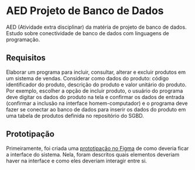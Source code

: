 # AED Projeto de Banco de Dados

AED (Atividade extra disciplinar) da matéria de projeto de banco de dados. Estudo sobre conectividade de banco de dados com linguagens de programação.

## Requisitos

Elaborar um programa para incluir, consultar, alterar e excluir produtos em um sistema de vendas. Considerar como dados do produto: código identificador do produto, descrição do produto e valor unitário do produto. Por exemplo, escolher a opção de incluir produto, o usuário do programa deve digitar os dados do produto na tela e confirmar os dados de entrada (confirmar a inclusão na interface homem-computador) e o programa deve fazer se conectar ao banco de dados para inserir os dados do produto em uma tabela de produtos definida no repositório do SGBD.

## Prototipação

Primeiramente, foi criada uma [prototipação no Figma](https://www.figma.com/design/AGL9biFA5HA73WZ49L781M/AED---Projeto-de-Banco-de-Dados?node-id=0-1&t=8m0iA4atFSvqybV0-1) de como deveria ficar a interface do sistema. Nela, foram descritos quais elementos deveriam haver na interface e como eles deveriam interagir entre si.